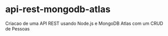 # api-rest-mongodb-atlas
Criacao de uma API REST usando Node.js e MongoDB Atlas com um CRUD de Pessoas
